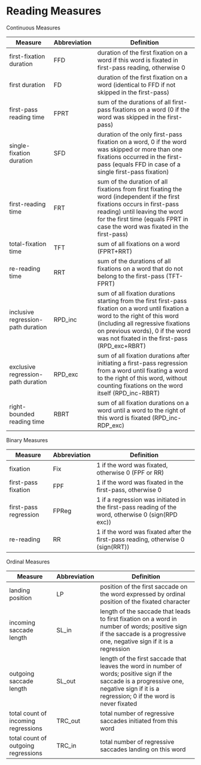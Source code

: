# Reading Measures

Continuous Measures

| Measure                            | Abbreviation | Definition                                                                                                                                                                                                                                                 |
|------------------------------------|--------------|------------------------------------------------------------------------------------------------------------------------------------------------------------------------------------------------------------------------------------------------------------|
| first-fixation duration            | FFD          | duration of the first fixation on a word if this word is fixated in first-pass reading, otherwise 0                                                                                                                                                        |
| first duration                     | FD           | duration of the first fixation on a word (identical to FFD if not skipped in the first-pass)                                                                                                                                                               |
| first-pass reading time            | FPRT         | sum of the durations of all first-pass fixations on a word (0 if the word was skipped in the first-pass)                                                                                                                                                   |
| single-fixation duration           | SFD          | duration of the only first-pass fixation on a word, 0 if the word was skipped or more than one fixations occurred in the first-pass (equals FFD in case of a single first-pass fixation)                                                                   |
| first-reading time                 | FRT          | sum of the duration of all fixations from first fixating the word (independent if the first fixations occurs in first-pass reading) until leaving the word for the first time (equals FPRT in case the word was fixated in the first-pass)                 |
| total-fixation time                | TFT          | sum of all fixations on a word (FPRT+RRT)                                                                                                                                                                                                                  |
| re-reading time                    | RRT          | sum of the durations of all fixations on a word that do not belong to the first-pass (TFT-FPRT)                                                                                                                                                            |
| inclusive regression-path duration | RPD_inc      | sum of all fixation durations starting from the first first-pass fixation on a word until fixation a word to the right of this word (including all regressive fixations on previous words), 0 if the word was not fixated in the first-pass (RPD_exc+RBRT) |
| exclusive regression-path duration | RPD_exc      | sum of all fixation durations after initiating a first-pass regression from a word until fixating a word to the right of this word, without counting fixations on the word itself (RPD_inc-RBRT)                                                           |
| right-bounded reading time         | RBRT         | sum of all fixation durations on a word until a word to the right of this word is fixated (RPD_inc-RDP_exc)                                                                                                                                                |

Binary Measures

| Measure               | Abbreviation | Definition                                                                                         |
|-----------------------|--------------|----------------------------------------------------------------------------------------------------|
| fixation              | Fix          | 1 if the word was fixated, otherwise 0 (FPF or RR)                                                 |
| first-pass fixation   | FPF          | 1 if the word was fixated in the first-pass, otherwise 0                                           |
| first-pass regression | FPReg        | 1 if a regression was initiated in the first-pass reading of the word, otherwise 0 (sign(RPD exc)) |
| re-reading            | RR           | 1 if the word was fixated after the first-pass reading, otherwise 0 (sign(RRT))                    |

Ordinal Measures

| Measure                             | Abbreviation | Definition                                                                                                                                                                                  |
|-------------------------------------|--------------|---------------------------------------------------------------------------------------------------------------------------------------------------------------------------------------------|
| landing position                    | LP           | position of the first saccade on the word expressed by ordinal position of the fixated character                                                                                            |
| incoming saccade length             | SL_in        | length of the saccade that leads to first fixation on a word in number of words; positive sign if the saccade is a progressive one, negative sign if it is a regression                     |
| outgoing saccade length             | SL_out       | length of the first saccade that leaves the word in number of words; positive sign if the saccade is a progressive one, negative sign if it is a regression; 0 if the word is never fixated |
| total count of incoming regressions | TRC_out      | total number of regressive saccades initiated from this word                                                                                                                                |
| total count of outgoing regressions | TRC_in       | total number of regressive saccades landing on this word                                                                                                                                    |